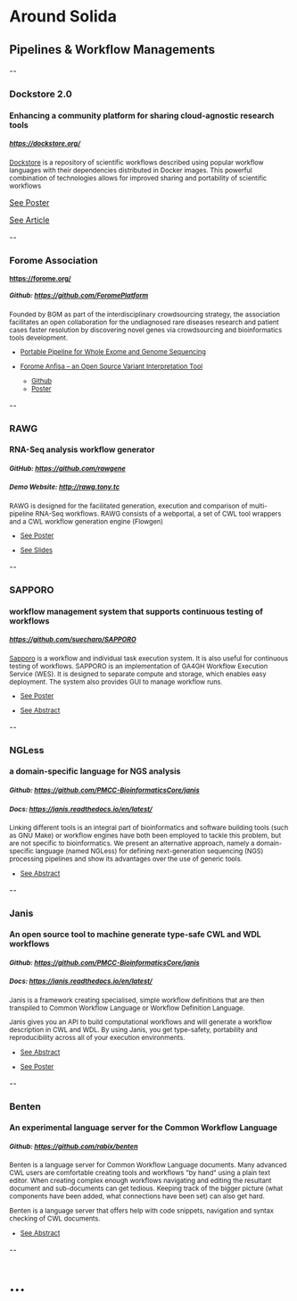 # Around Solida
## Pipelines & Workflow Managements

--

### Dockstore 2.0
#### Enhancing a community platform for sharing cloud-agnostic research tools
<small>

##### https://dockstore.org/

[Dockstore](https://dockstore.org/) is a
repository of scientific workflows described using
popular workflow languages with their dependencies
distributed in Docker images. This powerful combination
of technologies allows for improved sharing and
portability of scientific workflows

</small>

[See Poster](https://f1000research.com/posters/8-1214)

[See Article](https://f1000research.com/articles/6-52)

--

### Forome Association

<small>

#### https://forome.org/ 
##### Github: https://github.com/ForomePlatform

Founded by BGM as part of the interdisciplinary crowdsourcing strategy, 
the association facilitates an open collaboration for the undiagnosed rare diseases research 
and patient cases faster resolution 
by discovering novel genes via crowdsourcing and bioinformatics tools development.

- [Portable Pipeline for Whole Exome and Genome Sequencing](http://app.core-apps.com/ismb-eccb19/abstract/7262456df288712187067c3f27880e3f)

- [Forome Anfisa – an Open Source Variant Interpretation Tool](http://app.core-apps.com/ismb-eccb19/event/9f6b4cf921b32af6327cdbd218c07a4c)
    * [Github](https://github.com/ForomePlatform/anfisa)
    * [Poster](https://drive.google.com/file/d/1bNi__E9AvFZ9dIpCWK7NLXf0BG4GxK0x/view?usp=sharing)

</small>

--

### RAWG
#### RNA-Seq analysis workflow generator
<small>

##### GitHub: https://github.com/rawgene 
##### Demo Website: http://rawg.tony.tc

RAWG is designed for the facilitated generation, execution and
comparison of multi-pipeline RNA-Seq workflows. RAWG consists of
a webportal, a set of CWL tool wrappers and a CWL workflow
generation engine (Flowgen)

- [See Poster](https://f1000research.com/posters/8-1215)

- [See Slides](https://f1000research.com/slides/8-1216)

</small>

--

### SAPPORO
#### workflow management system that supports continuous testing of workflows
<small>

##### https://github.com/suecharo/SAPPORO

[Sapporo](http://app.core-apps.com/ismb-eccb19/event/9f6b4cf921b32af6327cdbd218bfae69) is a workflow and individual task execution system.
 It is also useful for continuous testing of workflows.
 SAPPORO is an implementation of GA4GH Workflow
Execution Service (WES). It is designed to separate
compute and storage, which enables easy
deployment. The system also provides GUI to
manage workflow runs.
 
 - [See Poster](https://static.coreapps.net/ismb-eccb19/handouts/2ba00efa-93f2-4a39-aafc-2116d6122f1f_21.pdf)
 
 - [See Abstract](http://app.core-apps.com/ismb-eccb19/event/9f6b4cf921b32af6327cdbd218bfae69)

</small>

--

### NGLess
#### a domain-specific language for NGS analysis 
<small>

##### Github: https://github.com/PMCC-BioinformaticsCore/janis
##### Docs: https://janis.readthedocs.io/en/latest/

Linking different tools is an integral part of bioinformatics and software
building tools (such as GNU Make) or workflow engines have both been employed
to tackle this problem, but are not specific to bioinformatics. We present an
alternative approach, namely a domain-specific language (named NGLess) for
defining next-generation sequencing (NGS) processing pipelines and show its
advantages over the use of generic tools.

- [See Abstract](http://app.core-apps.com/ismb-eccb19/event/9f6b4cf921b32af6327cdbd218c016e7)

</small>

--

### Janis
#### An open source tool to machine generate type-safe CWL and WDL workflows

<small>

##### Github: https://github.com/PMCC-BioinformaticsCore/janis
##### Docs: https://janis.readthedocs.io/en/latest/

Janis is a framework creating specialised,
simple workflow definitions that are then transpiled to
Common Workflow Language or Workflow Definition Language.

Janis gives you an API to build computational workflows 
and will generate a workflow description in CWL and WDL.
By using Janis, you get type-safety, 
portability and reproducibility across all of your execution environments.

- [See Abstract](http://app.core-apps.com/ismb-eccb19/event/9f6b4cf921b32af6327cdbd218c00d64)

- [See Poster](https://static.coreapps.net/ismb-eccb19/handouts/3e3bcb69-8a17-4ef6-9a5a-dd19346bb306_21.pdf)


</small> 

--

### Benten
#### An experimental language server for the Common Workflow Language

<small>

##### Github: https://github.com/rabix/benten

Benten is a language server for Common Workflow Language documents.
Many advanced CWL users are comfortable creating tools and workflows "by hand" using a plain text editor. 
When creating complex enough workflows navigating and editing the resultant document and sub-documents can get tedious. 
Keeping track of the bigger picture (what components have been added, what connections have been set) can also get hard.

Benten is a language server that offers help with code snippets, navigation and syntax checking of CWL documents.

- [See Abstract](http://app.core-apps.com/ismb-eccb19/event/9f6b4cf921b32af6327cdbd218c0113c)

</small>

--

# ...

